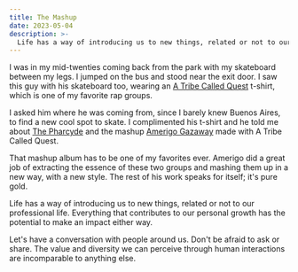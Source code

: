 ```yaml
---
title: The Mashup
date: 2023-05-04
description: >-
  Life has a way of introducing us to new things, related or not to our professional life.
---
```


I was in my mid-twenties coming back from the park with my skateboard between my legs. I jumped on the bus and stood near the exit door. I saw this guy with his skateboard too, wearing an [A Tribe Called Quest](https://en.wikipedia.org/wiki/A_Tribe_Called_Quest) t-shirt, which is one of my favorite rap groups.

I asked him where he was coming from, since I barely knew Buenos Aires, to find a new cool spot to skate. I complimented his t-shirt and he told me about [The Pharcyde](https://en.wikipedia.org/wiki/The_Pharcyde) and the mashup [Amerigo Gazaway](https://en.wikipedia.org/wiki/Amerigo_Gazaway) made with A Tribe Called Quest.

That mashup album has to be one of my favorites ever. Amerigo did a great job of extracting the essence of these two groups and mashing them up in a new way, with a new style. The rest of his work speaks for itself; it's pure gold.

Life has a way of introducing us to new things, related or not to our professional life. Everything that contributes to our personal growth has the potential to make an impact either way.

Let's have a conversation with people around us. Don't be afraid to ask or share. The value and diversity we can perceive through human interactions are incomparable to anything else.
